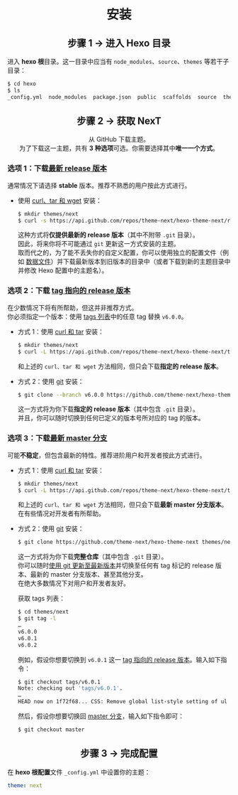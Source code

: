 <h1 align="center">安装</h1>

<h2 align="center">步骤 1 &rarr; 进入 Hexo 目录</h2>

进入 **hexo 根**目录。这一目录中应当有 `node_modules`、`source`、`themes` 等若干子目录：
   ```sh
   $ cd hexo
   $ ls
   _config.yml  node_modules  package.json  public  scaffolds  source  themes
   ```

<h2 align="center">步骤 2 &rarr; 获取 NexT</h2>

<p align="center">从 GitHub 下载主题。</br>
为了下载这一主题，共有 <b>3 种选项</b>可选。你需要选择其中<b>唯一一个方式</b>。</p>

### 选项 1：下载[最新 release 版本][releases-latest-url]

   通常情况下请选择 **stable** 版本。推荐不熟悉的用户按此方式进行。

   * 使用 [curl、tar 和 wget][curl-tar-wget-url] 安装：

     ```sh
     $ mkdir themes/next
     $ curl -s https://api.github.com/repos/theme-next/hexo-theme-next/releases/latest | grep tarball_url | cut -d '"' -f 4 | wget -i - -O- | tar -zx -C themes/next --strip-components=1
     ```
     这种方式将**仅提供最新的 release 版本**（其中不附带 `.git` 目录）。\
     因此，将来你将不可能通过 `git` 更新这一方式安装的主题。\
     取而代之的，为了能不丢失你的自定义配置，你可以使用独立的配置文件（例如 [数据文件][docs-data-files-url]）并下载最新版本到旧版本的目录中（或者下载到新的主题目录中并修改 Hexo 配置中的主题名）。

### 选项 2：下载 [tag 指向的 release 版本][releases-url]

   在少数情况下将有所帮助，但这并非推荐方式。\
   你必须指定一个版本：使用 [tags 列表][tags-url]中的任意 tag 替换 `v6.0.0`。

   * 方式 1：使用 [curl 和 tar][curl-tar-url] 安装：

     ```sh
     $ mkdir themes/next
     $ curl -L https://api.github.com/repos/theme-next/hexo-theme-next/tarball/v6.0.0 | tar -zxv -C themes/next --strip-components=1
     ```
     和上述的 `curl、tar 和 wget` 方法相同，但只会下载**指定的 release 版本**。

   * 方式 2：使用 [git][git-url] 安装：

     ```sh
     $ git clone --branch v6.0.0 https://github.com/theme-next/hexo-theme-next themes/next
     ```
     这一方式将为你下载**指定的 release 版本**（其中包含 `.git` 目录）。\
     并且，你可以随时切换到任何已定义的版本号所对应的 tag 的版本。

### 选项 3：下载[最新 master 分支][download-latest-url]

   可能**不稳定**，但包含最新的特性。推荐进阶用户和开发者按此方式进行。

   * 方式 1：使用 [curl 和 tar][curl-tar-url] 安装：

     ```sh
     $ mkdir themes/next
     $ curl -L https://api.github.com/repos/theme-next/hexo-theme-next/tarball | tar -zxv -C themes/next --strip-components=1
     ```
     和上述的 `curl、tar 和 wget` 方法相同，但只会下载**最新 master 分支版本**。\
     在有些情况对开发者有所帮助。

   * 方式 2：使用 [git][git-url] 安装：

     ```sh
     $ git clone https://github.com/theme-next/hexo-theme-next themes/next
     ```

     这一方式将为你下载**完整仓库**（其中包含 `.git` 目录）。\
     你可以随时[使用 git 更新至最新版本][update-with-git-url]并切换至任何有 tag 标记的 release 版本、最新的 master 分支版本、甚至其他分支。\
     在绝大多数情况下对用户和开发者友好。

     获取 tags 列表：

     ```sh
     $ cd themes/next
     $ git tag -l
     …
     v6.0.0
     v6.0.1
     v6.0.2
     ```

     例如，假设你想要切换到 `v6.0.1` 这一 [tag 指向的 release 版本][tags-url]。输入如下指令：

     ```sh
     $ git checkout tags/v6.0.1
     Note: checking out 'tags/v6.0.1'.
     …
     HEAD now on 1f72f68... CSS: Remove global list-style setting of ul
     ```

     然后，假设你想要切换回 [master 分支][commits-url]，输入如下指令即可：

     ```sh
     $ git checkout master
     ```

<h2 align="center">步骤 3 &rarr; 完成配置</h2>

在 **hexo 根配置**文件 `_config.yml` 中设置你的主题：

```yml
theme: next
```

[download-latest-url]: https://github.com/theme-next/hexo-theme-next/archive/master.zip
[releases-latest-url]: https://github.com/theme-next/hexo-theme-next/releases/latest
[releases-url]: https://github.com/theme-next/hexo-theme-next/releases
[tags-url]: https://github.com/theme-next/hexo-theme-next/tags
[commits-url]: https://github.com/theme-next/hexo-theme-next/commits/master

[git-url]: http://lmgtfy.com/?q=linux+git+install
[curl-tar-url]: http://lmgtfy.com/?q=linux+curl+tar+install
[curl-tar-wget-url]: http://lmgtfy.com/?q=linux+curl+tar+wget+install

[update-with-git-url]: https://github.com/theme-next/hexo-theme-next/blob/master/docs/zh-Hans/README.md#update
[docs-data-files-url]: https://github.com/theme-next/hexo-theme-next/blob/master/docs/zh-Hans/DATA-FILES.md

